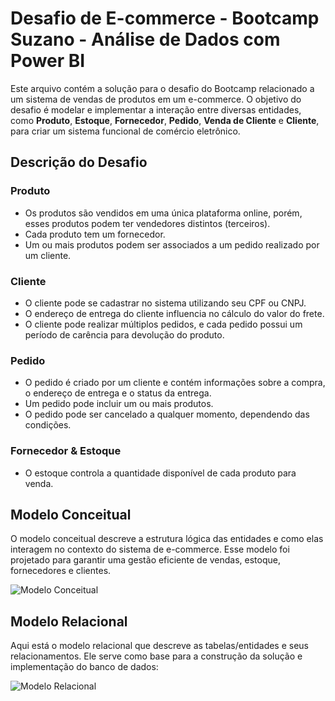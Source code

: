 # Desafio de E-commerce - Bootcamp Suzano - Análise de Dados com Power BI

Este arquivo contém a solução para o desafio do Bootcamp relacionado a um sistema de vendas de produtos em um e-commerce. O objetivo do desafio é modelar e implementar a interação entre diversas entidades, como **Produto**, **Estoque**, **Fornecedor**, **Pedido**, **Venda de Cliente** e **Cliente**, para criar um sistema funcional de comércio eletrônico.

## Descrição do Desafio

### Produto
- Os produtos são vendidos em uma única plataforma online, porém, esses produtos podem ter vendedores distintos (terceiros).
- Cada produto tem um fornecedor.
- Um ou mais produtos podem ser associados a um pedido realizado por um cliente.

### Cliente
- O cliente pode se cadastrar no sistema utilizando seu CPF ou CNPJ.
- O endereço de entrega do cliente influencia no cálculo do valor do frete.
- O cliente pode realizar múltiplos pedidos, e cada pedido possui um período de carência para devolução do produto.

### Pedido
- O pedido é criado por um cliente e contém informações sobre a compra, o endereço de entrega e o status da entrega.
- Um pedido pode incluir um ou mais produtos.
- O pedido pode ser cancelado a qualquer momento, dependendo das condições.

### Fornecedor & Estoque
- O estoque controla a quantidade disponível de cada produto para venda.

## Modelo Conceitual

O modelo conceitual descreve a estrutura lógica das entidades e como elas interagem no contexto do sistema de e-commerce. Esse modelo foi projetado para garantir uma gestão eficiente de vendas, estoque, fornecedores e clientes.

![Modelo Conceitual](figures/modelo-conceitual-ecommerce)

## Modelo Relacional

Aqui está o modelo relacional que descreve as tabelas/entidades e seus relacionamentos. Ele serve como base para a construção da solução e implementação do banco de dados:

![Modelo Relacional](figures/modelo-relacional-ecommerce)

